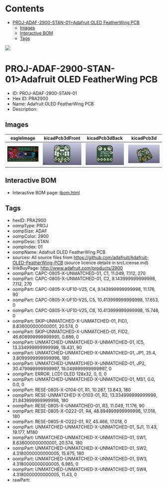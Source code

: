 



Contents
========

* [PROJ-ADAF-2900-STAN-01>Adafruit OLED FeatherWing PCB](#proj-adaf-2900-stan-01adafruit-oled-featherwing-pcb)
	* [Images](#images)
	* [Interactive BOM](#interactive-bom)
	* [Tags](#tags)
  
![][im]
# PROJ-ADAF-2900-STAN-01>Adafruit OLED FeatherWing PCB

- ID: PROJ-ADAF-2900-STAN-01
- Hex ID: PRA2900
- Name: Adafruit OLED FeatherWing PCB
- Description: 

## Images
  
  

|eagleImage|kicadPcb3dFront|kicadPcb3dBack|kicadPcb3d|
| :---: | :---: | :---: | :---: |
|[![eagleImage](eagleImage_140.png)](eagleImage_600.png)|[![kicadPcb3dFront](kicadPcb3dFront_140.png)](kicadPcb3dFront_600.png)|[![kicadPcb3dBack](kicadPcb3dBack_140.png)](kicadPcb3dBack_600.png)|[![kicadPcb3d](kicadPcb3d_140.png)](kicadPcb3d_600.png)|

## Interactive BOM

- Interactive BOM page: [ibom.html](kicad/bom/ibom.html)

## Tags

- hexID: PRA2900
- oompType: PROJ
- oompSize: ADAF
- oompColor: 2900
- oompDesc: STAN
- oompIndex: 01
- oompName: Adafruit OLED FeatherWing PCB
- sources: All source files from https://github.com/adafruit/Adafruit-OLED-FeatherWing-PCB (source licence details in srcLicense.md)
- linkBuyPage: http://www.adafruit.com/products/2900
- oompPart: CAPC-0805-X-UNMATCHED-01, C1, 11.049, 7.112, 270
- oompPart: CAPC-0805-X-UNMATCHED-01, C2, 9.143999999999998, 7.112, 270
- oompPart: CAPC-0805-X-UF10-V25, C4, 9.143999999999998, 11.176, 90
- oompPart: CAPC-0805-X-UF10-V25, C5, 10.413999999999998, 17.653, 0
- oompPart: CAPC-0805-X-UF10-V25, C6, 10.413999999999998, 15.748, 0
- oompPart: SKIP-UNMATCHED-X-UNMATCHED-01, FID1, 8.636000000000001, 20.574, 0
- oompPart: SKIP-UNMATCHED-X-UNMATCHED-01, FID2, 46.608999999999995, 0.889, 0
- oompPart: UNMATCHED-UNMATCHED-X-UNMATCHED-01, IC5, 13.334999999999999, 19.431, 90
- oompPart: UNMATCHED-UNMATCHED-X-UNMATCHED-01, JP1, 25.4, 3.8099999999999996, 180
- oompPart: UNMATCHED-UNMATCHED-X-UNMATCHED-01, JP2, 30.479999999999997, 19.049999999999997, 0
- oompPart: ERROR, LCD1 OLED 128x32, 0, 0, 0
- oompPart: UNMATCHED-UNMATCHED-X-UNMATCHED-01, MS1, 0.0, 0.0, 0
- oompPart: RESE-0805-X-O104-01, R1, 10.287, 13.843, 180
- oompPart: RESE-UNMATCHED-X-O103-01, R2, 13.334999999999999, 21.843999999999998, 180
- oompPart: RESE-0805-X-UNMATCHED-01, R3, 11.049, 11.176, 90
- oompPart: RESE-0805-X-O222-01, R4, 48.894999999999996, 17.018, 180
- oompPart: RESE-0805-X-O222-01, R7, 45.466, 17.018, 0
- oompPart: UNMATCHED-UNMATCHED-X-UNMATCHED-01, SJ1, 11.43, 19.177, M180
- oompPart: UNMATCHED-UNMATCHED-X-UNMATCHED-01, SW1, 8.636000000000001, 20.574, 180
- oompPart: UNMATCHED-UNMATCHED-X-UNMATCHED-01, SW2, 4.3180000000000005, 15.875, 180
- oompPart: UNMATCHED-UNMATCHED-X-UNMATCHED-01, SW3, 4.3180000000000005, 6.985, 0
- oompPart: UNMATCHED-UNMATCHED-X-UNMATCHED-01, SW4, 4.3180000000000005, 11.43, 0
- rawPart: 



[im]: kicadPcb3d_450.png
